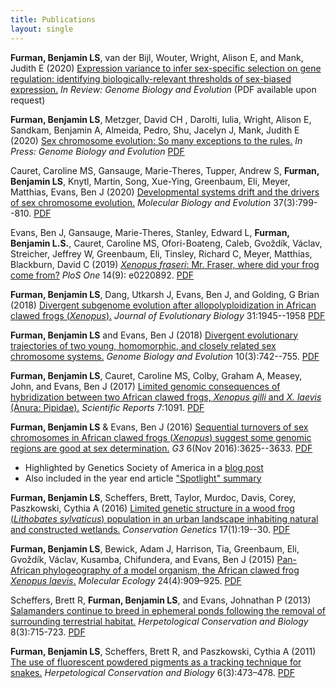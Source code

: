 ```yaml
---
title: Publications
layout: single
---
```


**Furman, Benjamin LS**, van der Bijl, Wouter, Wright, Alison E, and Mank, Judith E (2020) <u>Expression variance to infer sex-specific selection on gene regulation: identifying biologically-relevant thresholds of sex-biased expression.</u> *In Review: Genome Biology and Evolution* (PDF available upon request)


**Furman, Benjamin LS**, Metzger, David CH , Darolti, Iulia, Wright, Alison E, Sandkam, Benjamin A, Almeida, Pedro, Shu, Jacelyn J, Mank, Judith E (2020) <u>Sex chromosome evolution: So many exceptions to the rules.</u> *In Press: Genome Biology and Evolution* [PDF](https://academic.oup.com/gbe/advance-article/doi/10.1093/gbe/evaa081/5823304?searchresult=1)

Cauret, Caroline MS, Gansauge, Marie-Theres, Tupper, Andrew S, **Furman, Benjamin LS**, Knytl, Martin, Song, Xue-Ying, Greenbaum, Eli, Meyer, Matthias, Evans, Ben J (2020) <u>Developmental systems drift and the drivers of sex chromosome evolution.</u> *Molecular Biology and Evolution* 37(3):799--810. [PDF](/assets/papers/Cauret_etal_MBE_2020.pdf)

Evans, Ben J, Gansauge, Marie-Theres, Stanley, Edward L, **Furman, Benjamin L.S.**, Cauret, Caroline MS, Ofori-Boateng, Caleb, Gvoždík, Václav, Streicher, Jeffrey W, Greenbaum, Eli, Tinsley, Richard C, Meyer, Matthias, Blackburn, David C (2019) <u><i>Xenopus fraseri</i>: Mr. Fraser, where did your frog come from?</u> *PloS One* 14(9): e0220892. [PDF](/assets/papers/2019_PLoSOne_Fraseri_Evans_etal.pdf)

**Furman, Benjamin LS**, Dang, Utkarsh J, Evans, Ben J, and Golding, G Brian (2018) <u>Divergent subgenome evolution after allopolyploidization in African clawed frogs (*Xenopus*).</u> *Journal of Evolutionary Biology* 31:1945--1958 [PDF](/assets/papers/2018_JEB_DuplicateGene_Evol.pdf)

**Furman, Benjamin LS** and Evans, Ben J (2018) <u>Divergent evolutionary trajectories of two young, homomorphic, and closely related sex chromosome systems.</u> *Genome Biology and Evolution* 10(3):742--755. [PDF](/assets/papers/Furman_Evans_GBE2018-All.pdf)

**Furman, Benjamin LS**, Cauret, Caroline MS, Colby, Graham A, Measey, John, and Evans, Ben J (2017) <u>Limited genomic consequences of hybridization between two African clawed frogs, <i>Xenopus gilli</i> and <i>X. laevis</i> (Anura: Pipidae).</u> *Scientific Reports* 7:1091. [PDF](/assets/papers/Furmanetal_2017_SciRepts.pdf)

**Furman, Benjamin LS** & Evans, Ben J (2016) <u>Sequential turnovers of sex chromosomes in African clawed frogs (<i>Xenopus</i>) suggest some genomic regions are good at sex determination.</u> *G3* 6(Nov 2016):3625--3633. [PDF](/assets/papers/Furman_Evans_2016_G3_JournalVersion_wSupp.pdf)


* Highlighted by Genetics Society of America in a [blog post](http://genestogenomes.org/sex-chromosome-turnover-in-frogs-hints-at-evolutionary-patterns/)
* Also included in the year end article ["Spotlight" summary](http://genestogenomes.org/2016-g3-genesgenomesgenetics-spotlight/)


**Furman, Benjamin LS**, Scheffers, Brett, Taylor, Murdoc, Davis, Corey, Paszkowski, Cythia A (2016) <u>Limited genetic structure in a wood frog (<i>Lithobates sylvaticus</i>) population in an urban landscape inhabiting natural and constructed wetlands.</u> *Conservation Genetics* 17(1):19--30. [PDF](/assets/papers/ConGen2015.pdf)

**Furman, Benjamin LS**, Bewick, Adam J, Harrison, Tia, Greenbaum, Eli, Gvoždík, Václav, Kusamba, Chifundera, and Evans, Ben J (2015) <u>Pan-African phylogeography of a model organism, the African clawed frog <i>Xenopus laevis</i>.</u> *Molecular Ecology* 24(4):909–925. [PDF](/assets/papers/furmanetal2015.pdf)

Scheffers, Brett R, **Furman, Benjamin LS**, and Evans, Johnathan P (2013) <u>Salamanders continue to breed in ephemeral ponds following the removal of surrounding terrestrial habitat.</u> *Herpetological Conservation and Biology* 8(3):715-723. [PDF](/assets/papers/scheffers2013.pdf)

**Furman, Benjamin LS**, Scheffers, Brett R, and Paszkowski, Cythia A (2011) <u>The use of fluorescent powdered pigments as a tracking technique for snakes.</u> *Herpetological Conservation and Biology* 6(3):473–478. [PDF](/assets/papers/furman2011_herpconbio.pdf)
